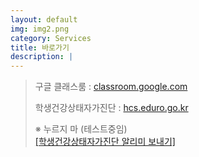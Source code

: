 ```yaml
---
layout: default
img: img2.png
category: Services
title: 바로가기
description: |
---
```

> 구글 클래스룸 : <a href="https://classroom.google.com/">classroom.google.com</a>   
>                            
> 학생건강상태자가진단 : <a href = "https://hcs.eduro.go.kr/">hcs.eduro.go.kr</a>           
>           
> ※ 누르지 마 (테스트중임)          
> <a href='javascript:void(0);'    onClick="sendLinkDefault()"> [학생건강상태자가진단 알리미 보내기]</a>          

<script type="text/JavaScript" src="https://developers.kakao.com/sdk/js/kakao.min.js"></script>
<script>
    Kakao.init('be7b6525600965cb3f7b82d7b6ebef24');
    try {
        function sendLink() {
            Kakao.Link.createDefaultButton({
            container: '#CONTAINER_ID',
            objectType: 'feed',
            content: {
                title: '학생건강상태자가진단',
                description: '',
                imageUrl:'',
                link: {
                mobileWebUrl: 'https://bundang-ms-2021.github.io/oncl',
                androidExecParams: 'oncl',
                },
            },
            buttons: [
                    {
                        title: '바로 가기',
                        link: {
                        mobileWebUrl: 'https://hcs.eduro.go.kr/',
                        webUrl: 'https://hcs.eduro.go.kr/',
                        },
                    },
                ]
            });
        }
        window.kakaoDemoCallback && window.kakaoDemoCallback() 
    }
    catch(e) { 
        window.kakaoDemoException && window.kakaoDemoException(e) 
    }

</script>

<script>
try {
  function sendLinkDefault() {
    Kakao.Link.sendDefault({
      objectType: 'feed',
      content: {
        title: '학생건강상태자가진단',
        description: '',
        imageUrl:
          'https://i.pinimg.com/564x/13/82/70/138270eaf056b70de065b9ad7e44bdf9.jpg',
        link: {
          mobileWebUrl: 'https://developers.kakao.com/docs/js/kakaotalklink#텍스트-템플릿-보내기',
          webUrl: 'https://developers.kakao.com/docs/js/kakaotalklink#텍스트-템플릿-보내기',

        },
      },
      buttons: [
        {
            title: '바로 가기',
            link: {
            mobileWebUrl: 'https://hcs.eduro.go.kr/',
            webUrl: 'https://hcs.eduro.go.kr/',
            }
        },
      ],
    })
  }
; window.kakaoDemoCallback && window.kakaoDemoCallback() }
catch(e) { window.kakaoDemoException && window.kakaoDemoException(e) }
</script>

<!--
<script type="text/javascript">
    function sendLinkTest() {
        Kakao.init("be7b6525600965cb3f7b82d7b6ebef24");
        Kakao.Link.sendCustom({
            templateId: [51770]
        });
    }
</script>-->